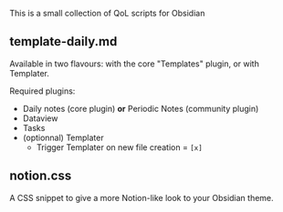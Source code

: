 This is a small collection of QoL scripts for Obsidian


## template-daily.md

Available in two flavours: with the core "Templates" plugin, or with Templater.

Required plugins:
- Daily notes (core plugin) **or** Periodic Notes (community plugin)
- Dataview
- Tasks
- (optionnal) Templater
  - Trigger Templater on new file creation = `[x]`

## notion.css

A CSS snippet to give a more Notion-like look to your Obsidian theme.
